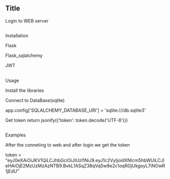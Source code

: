 ## Title
Login to WEB server

##
Installation


Flask

Flask_sqlalchemy

JWT


##
Usage

Install the libraries

Connect to DataBase(sqlite)

app.config['SQLALCHEMY_DATABASE_URI'] = 'sqlite:///db.sqlite3'

Get token
return jsonify({'token': token.decode('UTF-8')})


##
Examples

After the conneting to web and after login we get the token

token = "eyJ0eXAiOiJKV1QiLCJhbGciOiJIUzI1NiJ9.eyJ1c2VyIjoidXNlcm5hbWUiLCJleHAiOjE2MzUzMzAzNTB9.BvkL1ASqZ38qVq5w8e2c1oqRGjUkgoyL7iNOwR1jEdU"


